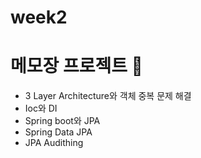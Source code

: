 # week2
# 메모장 프로젝트 🔴
-  3 Layer Architecture와 객체 중복 문제 해결
-  Ioc와 DI
- Spring boot와 JPA
- Spring Data JPA
- JPA Audithing 

